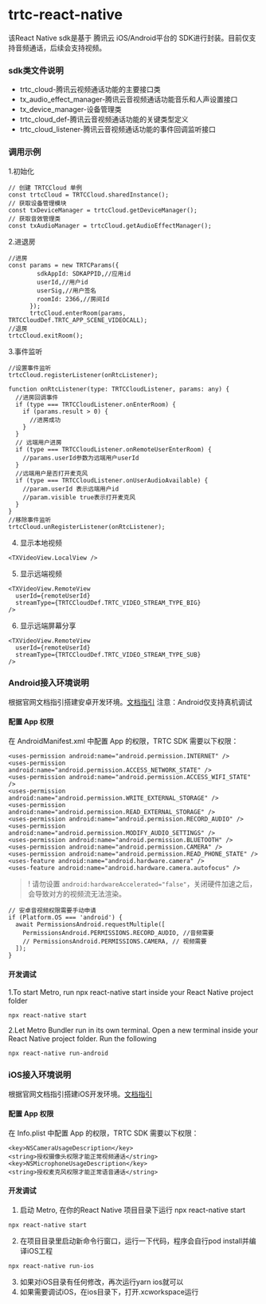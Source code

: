 # trtc-react-native
该React Native sdk是基于 腾讯云 iOS/Android平台的 SDK进行封装。目前仅支持音频通话，后续会支持视频。

### sdk类文件说明

* trtc_cloud-腾讯云视频通话功能的主要接口类
* tx_audio_effect_manager-腾讯云音视频通话功能音乐和人声设置接口
* tx_device_manager-设备管理类
* trtc_cloud_def-腾讯云音视频通话功能的关键类型定义
* trtc_cloud_listener-腾讯云音视频通话功能的事件回调监听接口

### 调用示例

1.初始化
```
// 创建 TRTCCloud 单例
const trtcCloud = TRTCCloud.sharedInstance();
// 获取设备管理模块
const txDeviceManager = trtcCloud.getDeviceManager();
// 获取音效管理类
const txAudioManager = trtcCloud.getAudioEffectManager();
```

2.进退房
```
//进房
const params = new TRTCParams({
        sdkAppId: SDKAPPID,//应用id
        userId,//用户id
        userSig,//用户签名
        roomId: 2366,//房间Id
      });
      trtcCloud.enterRoom(params, TRTCCloudDef.TRTC_APP_SCENE_VIDEOCALL);
//退房
trtcCloud.exitRoom();
```

3.事件监听
```
//设置事件监听
trtcCloud.registerListener(onRtcListener);

function onRtcListener(type: TRTCCloudListener, params: any) {
  //进房回调事件
  if (type === TRTCCloudListener.onEnterRoom) {
    if (params.result > 0) {
      //进房成功
    }
  }
  // 远端用户进房
  if (type === TRTCCloudListener.onRemoteUserEnterRoom) {
    //params.userId参数为远端用户userId
  }
  //远端用户是否打开麦克风
  if (type === TRTCCloudListener.onUserAudioAvailable) {
    //param.userId 表示远端用户id
    //param.visible true表示打开麦克风
  }
}
//移除事件监听
trtcCloud.unRegisterListener(onRtcListener);
```

4. 显示本地视频
```
<TXVideoView.LocalView />
```

5. 显示远端视频
```
<TXVideoView.RemoteView
  userId={remoteUserId}
  streamType={TRTCCloudDef.TRTC_VIDEO_STREAM_TYPE_BIG}
/>
```

6. 显示远端屏幕分享
```
<TXVideoView.RemoteView
  userId={remoteUserId}
  streamType={TRTCCloudDef.TRTC_VIDEO_STREAM_TYPE_SUB}
/>
```
### Android接入环境说明
根据官网文档指引搭建安卓开发环境。[文档指引](https://reactnative.dev/docs/environment-setup)
注意：Android仅支持真机调试
#### 配置 App 权限
在 AndroidManifest.xml 中配置 App 的权限，TRTC SDK 需要以下权限：

```
<uses-permission android:name="android.permission.INTERNET" />
<uses-permission android:name="android.permission.ACCESS_NETWORK_STATE" />
<uses-permission android:name="android.permission.ACCESS_WIFI_STATE" />
<uses-permission android:name="android.permission.WRITE_EXTERNAL_STORAGE" />
<uses-permission android:name="android.permission.READ_EXTERNAL_STORAGE" />
<uses-permission android:name="android.permission.RECORD_AUDIO" />
<uses-permission android:name="android.permission.MODIFY_AUDIO_SETTINGS" />
<uses-permission android:name="android.permission.BLUETOOTH" />
<uses-permission android:name="android.permission.CAMERA" />
<uses-permission android:name="android.permission.READ_PHONE_STATE" />
<uses-feature android:name="android.hardware.camera" />
<uses-feature android:name="android.hardware.camera.autofocus" />
```

>! 请勿设置 `android:hardwareAccelerated="false"`，关闭硬件加速之后，会导致对方的视频流无法渲染。

```
// 安卓音视频权限需要手动申请
if (Platform.OS === 'android') {
  await PermissionsAndroid.requestMultiple([
    PermissionsAndroid.PERMISSIONS.RECORD_AUDIO, //音频需要
    // PermissionsAndroid.PERMISSIONS.CAMERA, // 视频需要
  ]);
}
```

#### 开发调试
1.To start Metro, run npx react-native start inside your React Native project folder
```
npx react-native start
```
2.Let Metro Bundler run in its own terminal. Open a new terminal inside your React Native project folder. Run the following
```
npx react-native run-android
```

### iOS接入环境说明
根据官网文档指引搭建iOS开发环境。[文档指引](https://reactnative.dev/docs/environment-setup)
#### 配置 App 权限
在 Info.plist 中配置 App 的权限，TRTC SDK 需要以下权限：

```
<key>NSCameraUsageDescription</key>
<string>授权摄像头权限才能正常视频通话</string>
<key>NSMicrophoneUsageDescription</key>
<string>授权麦克风权限才能正常语音通话</string>
```

#### 开发调试

1. 启动 Metro, 在你的React Native 项目目录下运行 npx react-native start
```
npx react-native start
```
2. 在项目目录里启动新命令行窗口，运行一下代码，程序会自行pod install并编译iOS工程
```
npx react-native run-ios
```
3. 如果对iOS目录有任何修改，再次运行yarn ios就可以
4. 如果需要调试iOS，在ios目录下，打开.xcworkspace运行
